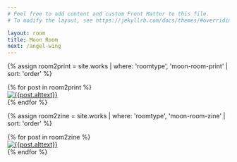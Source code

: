 ```yaml
---
# Feel free to add content and custom Front Matter to this file.
# To modify the layout, see https://jekyllrb.com/docs/themes/#overriding-theme-defaults

layout: room
title: Moon Room
next: /angel-wing
---
```


<div id="room2prints"></div>


{% assign room2print = site.works | where: 'roomtype', 'moon-room-print'  | sort: 'order' %}

<div class="prints room2 flex-row space-around aligncenter">
  {% for post in room2print %}
  <div class="print product hvr-hang {{post.imgsize}}">
  	 <a href="{{site.baseurl}}{{post.url}}"><img src="{{site.baseurl}}/img/products/{{post.img1}}" alt="{{post.alttext}}"></a>
</div>
  {% endfor %}
</div>
<div id="room2zines" class="full-width">

{% assign room2zine = site.works | where: 'roomtype', 'moon-room-zine'  | sort: 'order' %}

<div class="zines room2 flex-row space-around aligncenter">
  {% for post in room2zine %}
   <div class="zine product hvr-bob {{post.imgsize}}">
  	 <a href="{{site.baseurl}}{{post.url}}"><img src="{{site.baseurl}}/img/products/{{post.img1}}" alt="{{post.alttext}}"></a>
</div>
  {% endfor %}
</div>
</div>